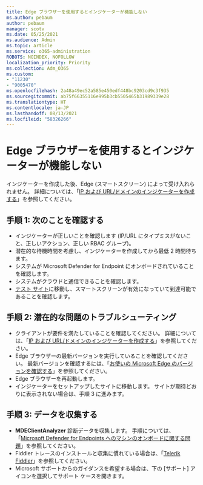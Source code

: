 ```yaml
---
title: Edge ブラウザーを使用するとインジケーターが機能しない
ms.author: pebaum
author: pebaum
manager: scotv
ms.date: 05/25/2021
ms.audience: Admin
ms.topic: article
ms.service: o365-administration
ROBOTS: NOINDEX, NOFOLLOW
localization_priority: Priority
ms.collection: Adm_O365
ms.custom:
- "11230"
- "9005470"
ms.openlocfilehash: 2a48a49ec52a585e450edf448bc9203cd9c3f935
ms.sourcegitcommit: ab75f66355116e995b3cb5505465b31989339e28
ms.translationtype: HT
ms.contentlocale: ja-JP
ms.lasthandoff: 08/13/2021
ms.locfileid: "58326266"
---
```

# <a name="indicators-dont-work-using-edge-browser"></a>Edge ブラウザーを使用するとインジケーターが機能しない

インジケーターを作成した後、Edge (スマートスクリーン) によって受け入れられません。 詳細については、「[IP および URL/ドメインのインジケーターを作成する](https://docs.microsoft.com/microsoft-365/security/defender-endpoint/indicator-ip-domain)」を参照してください。

## <a name="step-1-ensure-the-following"></a>手順 1: 次のことを確認する

- インジケーターが正しいことを確認します (IP/URL にタイプミスがないこと、正しいアクション、正しい RBAC グループ)。
- 潜在的な待機時間を考慮し、インジケーターを作成してから最低 2 時間待ちます。
- システムが Microsoft Defender for Endpoint にオンボードされていることを確認します。
- システムがクラウドと通信できることを確認します。
- [テスト サイト](https://demo.smartscreen.msft.net)に移動し、スマートスクリーンが有効になっていて到達可能であることを確認します。

## <a name="step-2-troubleshoot-the-potential-issue"></a>手順 2: 潜在的な問題のトラブルシューティング

- クライアントが要件を満たしていることを確認してください。 詳細については、「[IP および URL/ドメインのインジケーターを作成する](https://docs.microsoft.com/microsoft-365/security/defender-endpoint/indicator-ip-domain)」を参照してください。
- Edge ブラウザーの最新バージョンを実行していることを確認してください。 最新バージョンを確認するには、「[お使いの Microsoft Edge のバージョンを確認する](https://support.microsoft.com/microsoft-edge/find-out-which-version-of-microsoft-edge-you-have-c726bee8-c42e-e472-e954-4cf5123497eb)」を参照してください。
- Edge ブラウザーを再起動します。
- インジケーターをセットアップしたサイトに移動します。 サイトが期待どおりに表示されない場合は、手順 3 に進みます。 

## <a name="step-3-collect-data"></a>手順 3: データを収集する

- **MDEClientAnalyzer** 診断データを収集します。 手順については、「[Microsoft Defender for Endpoints へのマシンのオンボードに関する問題](issues-with-onboarding-machines.md)」を参照してください。
- Fiddler トレースのインストールと収集に慣れている場合は、「[Telerik Fiddler](http://www.telerik.com/fiddler)」を参照してください。
- Microsoft サポートからのガイダンスを希望する場合は、下の [サポート] アイコンを選択してサポート ケースを開きます。
